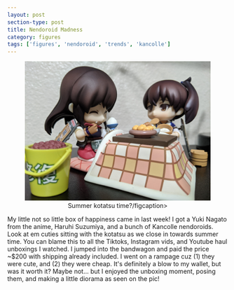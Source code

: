 ```yaml
---
layout: post
section-type: post
title: Nendoroid Madness
category: figures
tags: ['figures', 'nendoroid', 'trends', 'kancolle']
---
```


<p><figure>
   <center>
	    <img src="/img/kancolle_nendo.jpg">
      <figcaption align="center">Summer kotatsu time?/figcaption>
   </center>
</figure></p>

My little not so little box of happiness came in last week! I got a Yuki Nagato from the anime, Haruhi Suzumiya, and a bunch of Kancolle nendoroids. Look at em cuties sitting with the kotatsu as we close in towards summer time. You can blame this to all the Tiktoks, Instagram vids, and Youtube haul unboxings I watched. I jumped into the bandwagon and paid the price ~$200 with shipping already included. I went on a rampage cuz (1) they were cute, and (2) they were cheap. It's definitely a blow to my wallet, but was it worth it? Maybe not... but I enjoyed the unboxing moment, posing them, and making a little diorama as seen on the pic!  
